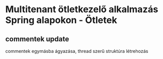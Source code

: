 # Multitenant ötletkezelő alkalmazás Spring alapokon - Ötletek

## commentek update

commentek egymásba ágyazása, thread szerű struktúra létrehozás
